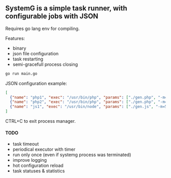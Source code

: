 SystemG is a simple task runner, with configurable jobs with JSON
----

Requires go lang env for compiling.

Features:
 - binary
 - json file configuration
 - task restarting
 - semi-gracefull process closing

```bash
go run main.go
```

JSON configuration example:
```json
[
  {"name": "php1", "exec": "/usr/bin/php", "params": ["./gen.php", "-m=0", "-x=20"], "restart": true},
  {"name": "php2", "exec": "/usr/bin/php", "params": ["./gen.php", "-m=50", "-x=60"]},
  {"name": "js1", "exec": "/usr/bin/node", "params": ["./gen.js", "-m=50", "-x=60"]}
]
```

CTRL+C to exit process manager.


#### TODO
 - task timeout
 - periodical executor with timer
 - run only once (even if systemg process was terminated)
 - improve logging
 - hot configuration reload
 - task statuses & statistics
 
  
